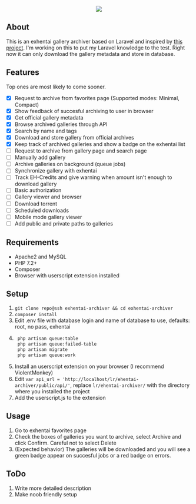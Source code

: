<p align="center"><img src="https://i.kym-cdn.com/photos/images/newsfeed/001/516/619/f59.png"></p>

## About
This is an exhentai gallery archiver based on Laravel and inspired by [this project](https://github.com/Sn0wCrack/ExHen-Archive). I'm working on this to put my Laravel knowledge to the test. Right now it can only download the gallery metadata and store in database. 

## Features
Top ones are most likely to come sooner.

- [x] Request to archive from favorites page (Supported modes: Minimal, Compact)
- [x] Show feedback of succesful archiving to user in browser 
- [x] Get official gallery metadata 
- [x] Browse archived galleries through API
- [x] Search by name and tags 
- [x] Download and store gallery from official archives
- [x] Keep track of archived galleries and show a badge on the exhentai list
- [ ] Request to archive from gallery page and search page 
- [ ] Manually add gallery
- [ ] Archive galleries on background (queue jobs)
- [ ] Synchronize gallery with exhentai
- [ ] Track EH-Credits and give warning when amount isn't enough to download gallery
- [ ] Basic authorization
- [ ] Gallery viewer and browser
- [ ] Download torrent
- [ ] Scheduled downloads
- [ ] Mobile mode gallery viewer
- [ ] Add public and private paths to galleries

## Requirements
- Apache2 and MySQL
- PHP 7.2+
- Composer
- Browser with userscript extension installed

## Setup
1. `git clone repo@ssh exhentai-archiver && cd exhentai-archiver`
2. `composer install`
3. Edit .env file with database login and name of database to use, defaults: root, no pass, exhentai
4. ```bash
	php artisan queue:table 
	php artisan queue:failed-table
	php artisan migrate
	php artisan queue:work
	```
5. Install an userscript extension on your browser (I recommend ViolentMonkey)
6. Edit `var api_url = 'http://localhost/lr/ehentai-archiver/public/api/'`, replace `lr/ehentai-archiver/` with the directory where you installed the project
7. Add the userscript.js to the extension

## Usage
1. Go to exhentai favorites page
2. Check the boxes of galleries you want to archive, select Archive and click Confirm. Careful not to select Delete
3. (Expected behavior) The galleries will be downloaded and you will see a green badge appear on succesful jobs or a red badge on errors.

## ToDo
1. Write more detailed description
2. Make noob friendly setup